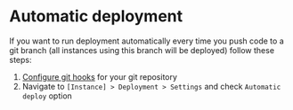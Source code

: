 # Automatic deployment

If you want to run deployment automatically every time you push code to a git branch (all instances using this branch will be deployed) follow these steps:

1. [Configure git hooks](../git/auto-deployment-hooks.md) for your git repository
2. Navigate to `[Instance] > Deployment > Settings` and check `Automatic deploy` option
